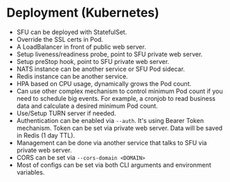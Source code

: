 # Deployment (Kubernetes)

* SFU can be deployed with StatefulSet.
* Override the SSL certs in Pod.
* A LoadBalancer in front of public web server.
* Setup liveness/readiness probe, point to SFU private web server.
* Setup preStop hook, point to SFU private web server.
* NATS instance can be another service or SFU Pod sidecar.
* Redis instance can be another service.
* HPA based on CPU usage, dynamically grows the Pod count.
* Can use other complex mechanism to control minimum Pod count if you need to schedule big events. For example, a cronjob to read business data and calculate a desired minimum Pod count.
* Use/Setup TURN server if needed.
* Authentication can be enabled via `--auth`. It's using Bearer Token mechanism. Token can be set via private web server. Data will be saved in Redis (1 day TTL).
* Management can be done via another service that talks to SFU via private web server.
* CORS can be set via `--cors-domain <DOMAIN>`
* Most of configs can be set via both CLI arguments and environment variables.
